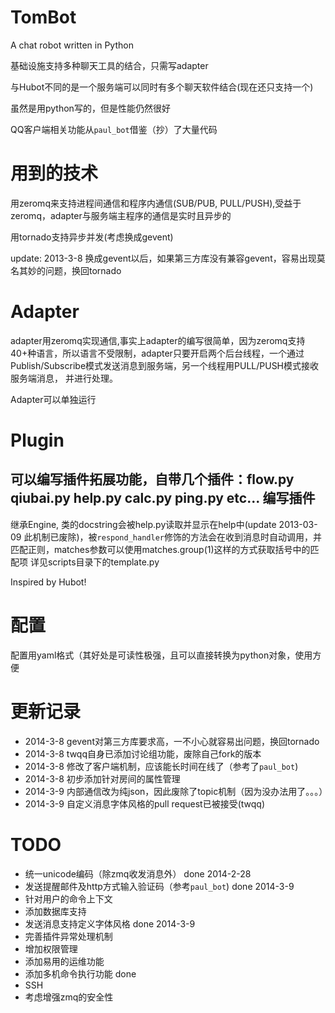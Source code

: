 TomBot
=================
A chat robot written in Python

基础设施支持多种聊天工具的结合，只需写adapter

与Hubot不同的是一个服务端可以同时有多个聊天软件结合(现在还只支持一个)

虽然是用python写的，但是性能仍然很好

QQ客户端相关功能从`paul_bot`借鉴（抄）了大量代码

用到的技术
=================
用zeromq来支持进程间通信和程序内通信(SUB/PUB, PULL/PUSH),受益于zeromq，adapter与服务端主程序的通信是实时且异步的

用tornado支持异步并发(考虑换成gevent)

update: 2013-3-8 换成gevent以后，如果第三方库没有兼容gevent，容易出现莫名其妙的问题，换回tornado

Adapter
=================
adapter用zeromq实现通信,事实上adapter的编写很简单，因为zeromq支持40+种语言，所以语言不受限制，adapter只要开启两个后台线程，一个通过Publish/Subscribe模式发送消息到服务端，另一个线程用PULL/PUSH模式接收服务端消息， 并进行处理。

Adapter可以单独运行

Plugin
=================
可以编写插件拓展功能，自带几个插件：flow.py qiubai.py help.py calc.py ping.py etc...
编写插件
----------
继承Engine, 类的docstring会被help.py读取并显示在help中(update 2013-03-09 此机制已废除)，被`respond_handler`修饰的方法会在收到消息时自动调用，并匹配正则，matches参数可以使用matches.group(1)这样的方式获取括号中的匹配项
详见scripts目录下的template.py

Inspired by Hubot!

配置
===============
配置用yaml格式（其好处是可读性极强，且可以直接转换为python对象，使用方便

更新记录
===============
 * 2014-3-8 gevent对第三方库要求高，一不小心就容易出问题，换回tornado
 * 2014-3-8 twqq自身已添加讨论组功能，废除自己fork的版本
 * 2014-3-8 修改了客户端机制，应该能长时间在线了（参考了`paul_bot`)
 * 2014-3-8 初步添加针对房间的属性管理
 * 2014-3-9 内部通信改为纯json，因此废除了topic机制（因为没办法用了。。。）
 * 2014-3-9 自定义消息字体风格的pull request已被接受(twqq)

TODO
==============
 * 统一unicode编码（除zmq收发消息外） done 2014-2-28
 * 发送提醒邮件及http方式输入验证码（参考`paul_bot`) done 2014-3-9
 * 针对用户的命令上下文
 * 添加数据库支持
 * 发送消息支持定义字体风格 done 2014-3-9
 * 完善插件异常处理机制
 * 增加权限管理
 * 添加易用的运维功能 
 * 添加多机命令执行功能 done
 * SSH
 * 考虑增强zmq的安全性

